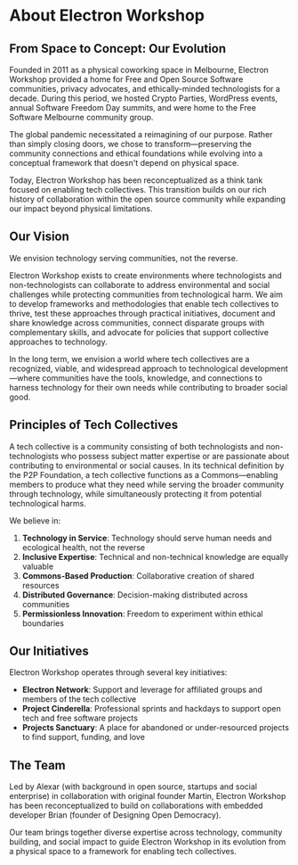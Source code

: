 

# About Electron Workshop

## From Space to Concept: Our Evolution 

Founded in 2011 as a physical coworking space in Melbourne, Electron Workshop provided a home for Free and Open Source Software communities, privacy advocates, and ethically-minded technologists for a decade. During this period, we hosted Crypto Parties, WordPress events, annual Software Freedom Day summits, and were home to the Free Software Melbourne community group.

The global pandemic necessitated a reimagining of our purpose. Rather than simply closing doors, we chose to transform—preserving the community connections and ethical foundations while evolving into a conceptual framework that doesn't depend on physical space.

Today, Electron Workshop has been reconceptualized as a think tank focused on enabling tech collectives. This transition builds on our rich history of collaboration within the open source community while expanding our impact beyond physical limitations.

## Our Vision

We envision technology serving communities, not the reverse. 

Electron Workshop exists to create environments where technologists and non-technologists can collaborate to address environmental and social challenges while protecting communities from technological harm. We aim to develop frameworks and methodologies that enable tech collectives to thrive, test these approaches through practical initiatives, document and share knowledge across communities, connect disparate groups with complementary skills, and advocate for policies that support collective approaches to technology.

In the long term, we envision a world where tech collectives are a recognized, viable, and widespread approach to technological development—where communities have the tools, knowledge, and connections to harness technology for their own needs while contributing to broader social good.

## Principles of Tech Collectives

A tech collective is a community consisting of both technologists and non-technologists who possess subject matter expertise or are passionate about contributing to environmental or social causes. In its technical definition by the P2P Foundation, a tech collective functions as a Commons—enabling members to produce what they need while serving the broader community through technology, while simultaneously protecting it from potential technological harms.

We believe in:

1. **Technology in Service**: Technology should serve human needs and ecological health, not the reverse
2. **Inclusive Expertise**: Technical and non-technical knowledge are equally valuable
3. **Commons-Based Production**: Collaborative creation of shared resources
4. **Distributed Governance**: Decision-making distributed across communities
5. **Permissionless Innovation**: Freedom to experiment within ethical boundaries

## Our Initiatives

Electron Workshop operates through several key initiatives:

- **Electron Network**: Support and leverage for affiliated groups and members of the tech collective
- **Project Cinderella**: Professional sprints and hackdays to support open tech and free software projects
- **Projects Sanctuary**: A place for abandoned or under-resourced projects to find support, funding, and love

## The Team

Led by Alexar (with background in open source, startups and social enterprise) in collaboration with original founder Martin, Electron Workshop has been reconceptualized to build on collaborations with embedded developer Brian (founder of Designing Open Democracy).

Our team brings together diverse expertise across technology, community building, and social impact to guide Electron Workshop in its evolution from a physical space to a framework for enabling tech collectives.
